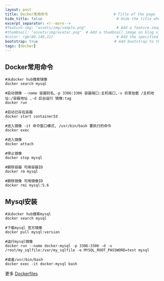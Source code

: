 ```yaml
---
layout: post
title: Docker常用命令                              # Title of the page
hide_title: false                                  # Hide the title when displaying the post, but shown in lists of posts
excerpt_separator: <!--more-->
#feature-img: "assets/img/sample.png"              # Add a feature-image to the post
#thumbnail: "assets/img/avatar.png"  # Add a thumbnail image on blog view
#color: rgb(80,140,22)                             # Add the specified color as feature image, and change link colors in post
bootstrap: true                                   # Add bootstrap to the page
tags: [docker]
---
```

## Docker常用命令
<!--more-->
```
#从docker hub搜索镜像
docker search mysql 

#启动镜像 --name 容器别名,-p 3306:3306 容器端口:主机端口,-v 目录挂载 /主机地址:/容器地址 ,-d 后台运行 镜像:tag
docker run 

#启动已存在容器
docker start containerId

#进入镜像 -it 命令窗口模式, /usr/bin/bash 要执行的命令
docker exec 

#进入镜像
docker attach 

#停止镜像
docker stop mysql 

#删除容器 可用容器ID
docker rm mysql 

#删除镜像 可用镜像ID
docker rmi mysql:5.6 
```
## Mysql安装
```
#从docker hub搜索mysql
docker search mysql 

#下载mysql 官方镜像
docker pull mysql:version 

#运行mysql镜像
docker run --name docker-mysql -p 3306:3306 -d -v /root/my_sqlfile:/var/my_sqlfile -e MYSQL_ROOT_PASSWORD=test mysql

#或者/usr/bin/bash
docker exec -it docker-mysql bash 
```
更多 [Dockerfiles](https://github.com/WallXue/docker-files)
